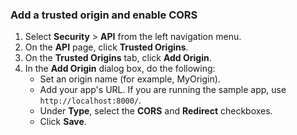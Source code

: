 ### Add a trusted origin and enable CORS

1. Select **Security** > **API** from the left navigation menu.
1. On the **API** page, click **Trusted Origins**.
1. On the **Trusted Origins** tab, click **Add Origin**.
1. In the **Add Origin** dialog box, do the following:
      * Set an origin name (for example, MyOrigin).
      * Add your app's URL. If you are running the sample app, use `http://localhost:8000/`.
      * Under **Type**, select the **CORS** and **Redirect** checkboxes.
      * Click **Save**.
